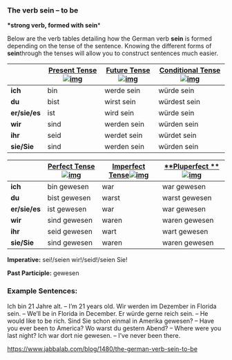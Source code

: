 ### The verb sein – to be

**\*strong verb, formed with sein***

Below are the verb tables detailing how the German verb **sein** is formed depending on the tense of the sentence. Knowing the different forms of **sein**through the tenses will allow you to construct sentences much easier.

|               | [**Present Tense**![img](https://www.jabbalab.com/images/qm.jpg)](http://www.jabbalab.com/blog/880/how-german-verbs-work-in-the-present-tense-part-1) | [**Future Tense**![img](https://www.jabbalab.com/images/qm.jpg)](http://www.jabbalab.com/blog/1126/german-future-tense-and-how-to-use-it) | [**Conditional Tense**![img](https://www.jabbalab.com/images/qm.jpg)](http://www.jabbalab.com/blog/1160/german-conditional-tense-what-it-is-and-how-to-use-it) |
| ------------- | ---------------------------------------- | ---------------------------------------- | ---------------------------------------- |
| **ich**       | bin                                      | werde sein                               | würde sein                               |
| **du**        | bist                                     | wirst sein                               | würdest sein                             |
| **er/sie/es** | ist                                      | wird sein                                | würde sein                               |
| **wir**       | sind                                     | werden sein                              | würden sein                              |
| **ihr**       | seid                                     | werdet sein                              | würdet sein                              |
| **sie/Sie**   | sind                                     | werden sein                              | würden sein                              |

 

|               | [Perfect Tense![img](https://www.jabbalab.com/images/qm.jpg)](http://www.jabbalab.com/blog/1011/past-tense-german-how-to-talk-about-the-past-in-german) | [**Imperfect Tense**![img](https://www.jabbalab.com/images/qm.jpg)](http://www.jabbalab.com/blog/1028/past-tense-german-the-imperfect-tense) | [**Pluperfect **![img](https://www.jabbalab.com/images/qm.jpg)](http://www.jabbalab.com/blog/1207/german-past-tense-%E2%80%93-the-pluperfect-tense) |
| ------------- | ---------------------------------------- | ---------------------------------------- | ---------------------------------------- |
| **ich**       | bin gewesen                              | war                                      | war gewesen                              |
| **du**        | bist gewesen                             | warst                                    | warst gewesen                            |
| **er/sie/es** | ist gewesen                              | war                                      | war gewesen                              |
| **wir**       | sind gewesen                             | waren                                    | waren gewesen                            |
| **ihr**       | seid gewesen                             | wart                                     | wart gewesen                             |
| **sie/Sie**   | sind gewesen                             | waren                                    | waren gewesen                            |

**Imperative:** sei!/seien wir!/seid!/seien Sie!

**Past Participle:** gewesen

### Example Sentences:

Ich bin 21 Jahre alt. – I’m 21 years old.
Wir werden im Dezember in Florida sein. – We’ll be in Florida in December.
Er würde gerne reich sein. – He would like to be rich.
Sind Sie schon einmal in Amerika gewesen? – Have you ever been to America?
Wo warst du gestern Abend? – Where were you last night?
Ich war dort nie gewesen. – I’ve never been there.

https://www.jabbalab.com/blog/1480/the-german-verb-sein-to-be